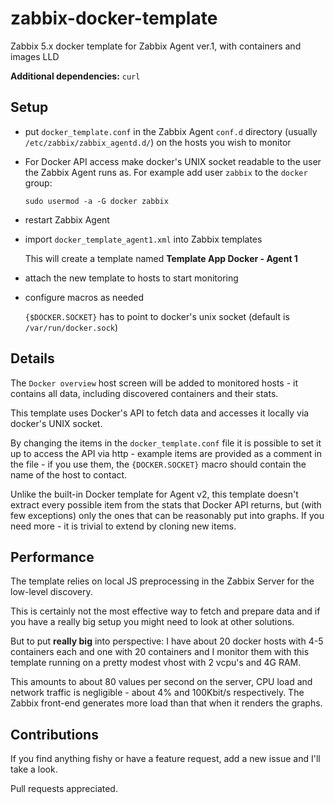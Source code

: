 # zabbix-docker-template
Zabbix 5.x docker template for Zabbix Agent ver.1, with containers and images LLD

**Additional dependencies:** `curl`

## Setup
- put `docker_template.conf` in the Zabbix Agent `conf.d` directory (usually `/etc/zabbix/zabbix_agentd.d/`) on the hosts you wish to monitor
- For Docker API access make docker's UNIX socket readable to the user the Zabbix Agent runs as. For example add user `zabbix` to the `docker` group: 
    
    `sudo usermod -a -G docker zabbix`
    
- restart Zabbix Agent
- import `docker_template_agent1.xml` into Zabbix templates
    
    This will create a template named **Template App Docker - Agent 1**

- attach the new template to hosts to start monitoring
- configure macros as needed

    `{$DOCKER.SOCKET}` has to point to docker's unix socket (default is `/var/run/docker.sock`)

## Details
The `Docker overview` host screen will be added to monitored hosts - it contains all data, including discovered containers and their stats.

This template uses Docker's API to fetch data and accesses it locally via docker's UNIX socket. 

By changing the items in the `docker_template.conf` file it is possible to set it up to access the API via http - example items are provided as a comment in the file - if you use them, the `{DOCKER.SOCKET}` macro should contain the name of the host to contact.

Unlike the built-in Docker template for Agent v2, this template doesn't extract every possible item from the stats that Docker API returns, but (with few exceptions) only the ones that can be reasonably put into graphs. If you need more - it is trivial to extend by cloning new items.
 
## Performance
The template relies on local JS preprocessing in the Zabbix Server for the low-level discovery.

This is certainly not the most effective way to fetch and prepare data and if you have a really big setup you might need to look at other solutions. 

But to put **really big** into perspective: I have about 20 docker hosts with 4-5 containers each and one with 20 containers and I monitor them with this template running on a pretty modest vhost with 2 vcpu's and 4G RAM.

This amounts to about 80 values per second on the server, CPU load and network traffic is negligible - about 4% and 100Kbit/s respectively. The Zabbix front-end generates more load than that when it renders the graphs.

## Contributions

If you find anything fishy or have a feature request, add a new issue and I'll take a look.

Pull requests appreciated.
